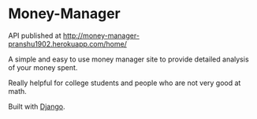 # Money-Manager

API published at http://money-manager-pranshu1902.herokuapp.com/home/

A simple and easy to use money manager site to provide detailed analysis of your money spent.

Really helpful for college students and people who are not very good at math.

Built with [Django](https://www.djangoproject.com/).
